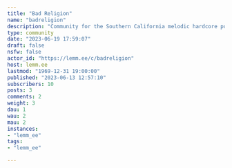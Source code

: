 ```yaml
---
title: "Bad Religion" 
name: "badreligion"
description: "Community for the Southern California melodic hardcore punk band Bad Religion"
type: community
date: "2023-06-19 17:59:07"
draft: false
nsfw: false
actor_id: "https://lemm.ee/c/badreligion"
host: lemm.ee
lastmod: "1969-12-31 19:00:00"
published: "2023-06-13 12:57:10"
subscribers: 10
posts: 3
comments: 2
weight: 3
dau: 1
wau: 2
mau: 2
instances:
- "lemm_ee"
tags: 
- "lemm_ee"

---
```

